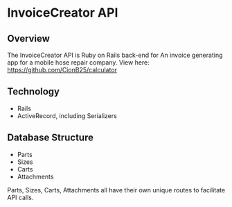 # InvoiceCreator API

## Overview
The InvoiceCreator API is Ruby on Rails back-end for
An invoice generating app for a mobile hose repair company. View here: https://github.com/CionB25/calculator

## Technology
* Rails
* ActiveRecord, including Serializers

## Database Structure
* Parts
* Sizes
* Carts
* Attachments

Parts, Sizes, Carts, Attachments all have their own unique routes to facilitate API calls.
